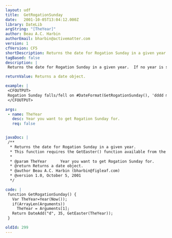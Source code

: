 ```yaml
---
layout: udf
title:  GetRogationSunday
date:   2001-10-05T13:04:12.000Z
library: DateLib
argString: "[TheYear]"
author: Beau A.C. Harbin
authorEmail: bharbin@activematter.com
version: 1
cfVersion: CF5
shortDescription: Returns the date for Rogation Sunday in a given year.
tagBased: false
description: |
 Returns the date for Rogation Sunday in a given year.  If no year is specified, defaults to the current year.

returnValue: Returns a date object.

example: |
 <CFOUTPUT>
 Rogation Sunday falls/fell on #DateFormat(GetRogationSunday(), 'dddd mmmm dd, yyyy')# this year.
 </CFOUTPUT>

args:
 - name: TheYear
   desc: Year you want to get Rogation Sunday for.
   req: false


javaDoc: |
 /**
  * Returns the date for Rogation Sunday in a given year.
  * This function requires the GetEaster() function available from the DateLib library.
  * 
  * @param TheYear      Year you want to get Rogation Sunday for. 
  * @return Returns a date object. 
  * @author Beau A.C. Harbin (bharbin@figleaf.com) 
  * @version 1.0, October 5, 2001 
  */

code: |
 function GetRogationSunday() {
   Var TheYear=Year(Now());
   if(ArrayLen(Arguments)) 
     TheYear = Arguments[1];
   Return DateAdd("d", 35, GetEaster(TheYear));
 }

oldId: 299
---
```


